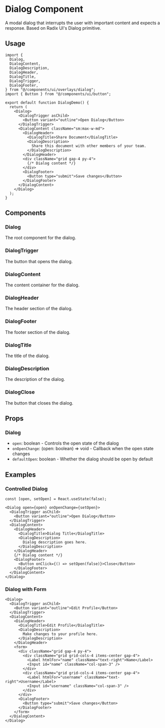 # Dialog Component

A modal dialog that interrupts the user with important content and expects a response. Based on Radix UI's Dialog primitive.

## Usage

```tsx
import {
  Dialog,
  DialogContent,
  DialogDescription,
  DialogHeader,
  DialogTitle,
  DialogTrigger,
  DialogFooter,
} from "@/components/ui/overlays/dialog";
import { Button } from "@/components/ui/button";

export default function DialogDemo() {
  return (
    <Dialog>
      <DialogTrigger asChild>
        <Button variant="outline">Open Dialog</Button>
      </DialogTrigger>
      <DialogContent className="sm:max-w-md">
        <DialogHeader>
          <DialogTitle>Share Document</DialogTitle>
          <DialogDescription>
            Share this document with other members of your team.
          </DialogDescription>
        </DialogHeader>
        <div className="grid gap-4 py-4">
          {/* Dialog content */}
        </div>
        <DialogFooter>
          <Button type="submit">Save changes</Button>
        </DialogFooter>
      </DialogContent>
    </Dialog>
  );
}
```

## Components

### Dialog

The root component for the dialog.

### DialogTrigger

The button that opens the dialog.

### DialogContent

The content container for the dialog.

### DialogHeader

The header section of the dialog.

### DialogFooter

The footer section of the dialog.

### DialogTitle

The title of the dialog.

### DialogDescription

The description of the dialog.

### DialogClose

The button that closes the dialog.

## Props

### Dialog

- `open`: boolean - Controls the open state of the dialog
- `onOpenChange`: (open: boolean) => void - Callback when the open state changes
- `defaultOpen`: boolean - Whether the dialog should be open by default

## Examples

### Controlled Dialog

```tsx
const [open, setOpen] = React.useState(false);

<Dialog open={open} onOpenChange={setOpen}>
  <DialogTrigger asChild>
    <Button variant="outline">Open Dialog</Button>
  </DialogTrigger>
  <DialogContent>
    <DialogHeader>
      <DialogTitle>Dialog Title</DialogTitle>
      <DialogDescription>
        Dialog description goes here.
      </DialogDescription>
    </DialogHeader>
    {/* Dialog content */}
    <DialogFooter>
      <Button onClick={() => setOpen(false)}>Close</Button>
    </DialogFooter>
  </DialogContent>
</Dialog>
```

### Dialog with Form

```tsx
<Dialog>
  <DialogTrigger asChild>
    <Button variant="outline">Edit Profile</Button>
  </DialogTrigger>
  <DialogContent>
    <DialogHeader>
      <DialogTitle>Edit Profile</DialogTitle>
      <DialogDescription>
        Make changes to your profile here.
      </DialogDescription>
    </DialogHeader>
    <form>
      <div className="grid gap-4 py-4">
        <div className="grid grid-cols-4 items-center gap-4">
          <Label htmlFor="name" className="text-right">Name</Label>
          <Input id="name" className="col-span-3" />
        </div>
        <div className="grid grid-cols-4 items-center gap-4">
          <Label htmlFor="username" className="text-right">Username</Label>
          <Input id="username" className="col-span-3" />
        </div>
      </div>
      <DialogFooter>
        <Button type="submit">Save changes</Button>
      </DialogFooter>
    </form>
  </DialogContent>
</Dialog>
```
